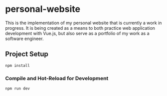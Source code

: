 # personal-website

This is the implementation of my personal website that is currently a work in progress. It is being created as a means to both practice web application development with Vue.js, but also serve as a portfolio of my work as a software engineer.

## Project Setup

```sh
npm install
```

### Compile and Hot-Reload for Development

```sh
npm run dev
```